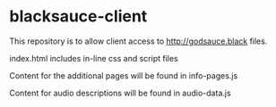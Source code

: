 # blacksauce-client
This repository is to allow client access to http://godsauce.black files.

index.html includes in-line css and script files

Content for the additional pages will be found in info-pages.js

Content for audio descriptions will be found in audio-data.js
